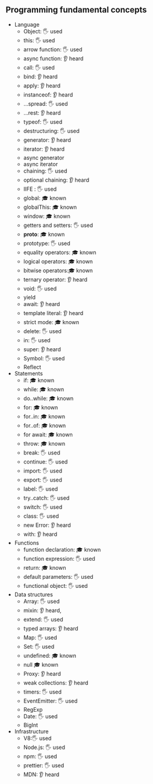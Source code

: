 ## Programming fundamental concepts

- Language
  - Object:  🖐️ used
  - this: 🖐️ used
  - arrow function: 🖐️ used
  - async function: 👂 heard
  - call: 🖐️ used
  - bind: 👂 heard
  - apply: 👂 heard
  - instanceof: 👂 heard
  - ...spread: 🖐️ used
  - ...rest: 👂 heard
  - typeof: 🖐️ used
  - destructuring: 🖐️ used
  - generator: 👂 heard
  - iterator: 👂 heard
  - async generator
  - async iterator
  - chaining: 🖐️ used
  - optional chaining: 👂 heard
  - IIFE : 🖐️ used
  - global: 🎓 known
  - globalThis: 🎓 known
  - window: 🎓 known
  - getters and setters: 🖐️ used
  - __proto__: 🎓 known
  - prototype: 🖐️ used
  - equality operators: 🎓 known
  - logical operators: 🎓 known
  - bitwise operators:🎓 known 
  - ternary operator: 👂 heard
  - void: 🖐️ used
  - yield
  - await: 👂 heard
  - template literal: 👂 heard
  - strict mode: 🎓 known
  - delete: 🖐️ used
  - in: 🖐️ used
  - super: 👂 heard
  - Symbol: 🖐️ used
  - Reflect
- Statements
  - if: 🎓 known
  - while: 🎓 known
  - do..while: 🎓 known
  - for: 🎓 known
  - for..in: 🎓 known
  - for..of: 🎓 known
  - for await: 🎓 known
  - throw: 🎓 known
  - break: 🖐️ used
  - continue: 🖐️ used
  - import: 🖐️ used
  - export: 🖐️ used
  - label: 🖐️ used
  - try..catch: 🖐️ used
  - switch: 🖐️ used
  - class: 🖐️ used
  - new Error: 👂 heard
  - with: 👂 heard
- Functions
  - function declaration: 🎓 known
  - function expression: 🖐️ used
  - return: 🎓 known
  - default parameters: 🖐️ used
  - functional object: 🖐️ used
- Data structures
  - Array: 🖐️ used
  - mixin: 👂 heard,
  - extend: 🖐️ used
  - typed arrays: 👂 heard
  - Map: 🖐️ used
  - Set: 🖐️ used
  - undefined: 🎓 known
  - null 🎓 known
  - Proxy: 👂 heard
  - weak collections: 👂 heard
  - timers: 🖐️ used
  - EventEmitter: 🖐️ used
  - RegExp
  - Date: 🖐️ used
  - BigInt
- Infrastructure
  - V8:🖐️ used
  - Node.js: 🖐️ used
  - npm: 🖐️ used
  - prettier: 🖐️ used
  - MDN: 👂 heard
